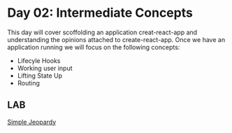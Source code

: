 # Day 02: Intermediate Concepts
This day will cover scoffolding an application creat-react-app and understanding the opinions attached to create-react-app. Once we have an application running we will focus on the following concepts:
* Lifecyle Hooks
* Working user input
* Lifting State Up
* Routing

## LAB
[Simple Jeopardy](https://github.com/erics273/di-sf-hio-react-basics-lab-jeopardy)